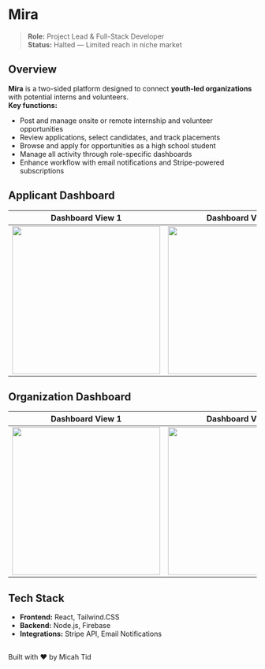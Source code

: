 # Mira

> **Role:** Project Lead & Full-Stack Developer  
> **Status:** Halted — Limited reach in niche market

## Overview
**Mira** is a two-sided platform designed to connect **youth-led organizations** with potential interns and volunteers.  
**Key functions:**
- Post and manage onsite or remote internship and volunteer opportunities  
- Review applications, select candidates, and track placements  
- Browse and apply for opportunities as a high school student  
- Manage all activity through role-specific dashboards  
- Enhance workflow with email notifications and Stripe-powered subscriptions


## Applicant Dashboard
| Dashboard View 1 | Dashboard View 2 | Dashboard View 3 |
|------------------|------------------|------------------|
| <img src="https://micahtid.vercel.app/mira/2.jpg" width="300"/> | <img src="https://micahtid.vercel.app/mira/3.jpg" width="300"/> | <img src="https://micahtid.vercel.app/mira/4.jpg" width="300"/> |

## Organization Dashboard
| Dashboard View 1 | Dashboard View 2 |
|------------------|------------------|
| <img src="https://micahtid.vercel.app/mira/5.jpg" width="300"/> | <img src="https://micahtid.vercel.app/mira/6.jpg" width="300"/> |


## Tech Stack
- **Frontend:** React, Tailwind.CSS
- **Backend:** Node.js, Firebase  
- **Integrations:** Stripe API, Email Notifications

##
Built with ❤️ by Micah Tid
